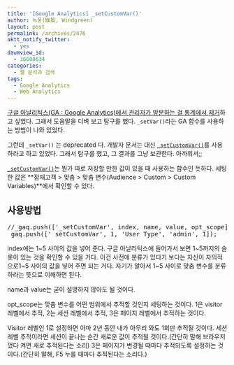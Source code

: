 ```yaml
---
title: '[Google Analytics] _setCustomVar()'
author: 녹풍(綠風, Windgreen)
layout: post
permalink: /archives/2476
aktt_notify_twitter:
  - yes
daumview_id:
  - 36608634
categories:
  - 웹 분석과 검색
tags:
  - Google Analytics
  - Web Analytics
---
```

[구글 아날리틱스(GA : Google Analytics)에서 관리자가 방문하는 걸 통계에서 제거][1]하고 싶었다. 그래서 도움말을 디벼 보고 탐구를 했다. `_setVar()`라는 GA 함수를 사용하는 방법이 나와 있었다.

그런데 `_setVar()` 는 deprecated 다. 개발자 문서는 대신 [`_setCustomVar()`][2]를 사용하라고 하고 있었다. 그래서 탐구를 했고, 그 결과를 그냥 보관한다. 아까워서;;

[`_setCustomVar()`][2]는 뭔가 따로 저장할 만한 값이 있을 때 사용하는 함수인 듯하다. 세팅한 값은 **잠재고객 > 맞춤 > 맞춤 변수(Audience > Custom > Custom Variables)**에서 확인할 수 있다.

## 사용방법

<pre>//_gaq.push([&#039;_setCustomVar&#039;, index, name, value, opt_scope]);
_gaq.push([&#039;_setCustomVar&#039;, 1, &#039;User Type&#039;, &#039;admin&#039;, 1]);</pre>

index에는 1~5 사이의 값을 넣어 준다. 구글 아날리틱스에 들어가서 보면 1~5까지의 슬롯이 있는 것을 확인할 수 있을 거다. 이건 사전에 분류가 있다기 보다는 자신이 자의적으로1~5 사이의 값을 넣어 주면 되는 거다. 자기가 알아서 1~5 사이로 맞춤 변수를 분류하라는 뜻으로 이해하면 된다.

name과 value는 굳이 설명하지 않아도 될 것이다.

opt_scope는 맞춤 변수를 어떤 범위에서 추적할 것인지 세팅하는 것이다. 1은 visitor 레벨에서 추적, 2는 세션 레벨에서 추적, 3은 페이지 레벨에서 추적하는 것이다.

Visitor 레벨인 1로 설정하면 아마 2년 동안 내가 아무리 와도 1회만 추적될 것이다. 세션 레벨 추적이라면 세션이 끝나는 순간 새로운 값이 추적될 것이다.(간단히 말해 브라우저 껐다 켜면 새로 추적된다는 소리) 3은 페이지가 변경될 때마다 추적되도록 설정하는 것이다.(간단히 말해, F5 누를 때마다 추적된다는 소리다.)

 [1]: http://mytory.net/archives/2090 "[Google Analytics] 쿠키를 이용해 관리자 트래픽을 통계에서 제외하기"
 [2]: https://developers.google.com/analytics/devguides/collection/gajs/gaTrackingCustomVariables